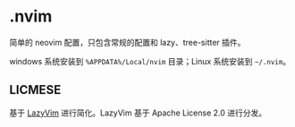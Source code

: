 # .nvim

简单的 neovim 配置，只包含常规的配置和 lazy、tree-sitter 插件。

windows 系统安装到 `%APPDATA%/Local/nvim` 目录；Linux 系统安装到 `~/.nvim`。

## LICMESE

基于 [LazyVim](https://github.com/LazyVim/LazyVim) 进行简化。LazyVim 基于 Apache License 2.0 进行分发。

